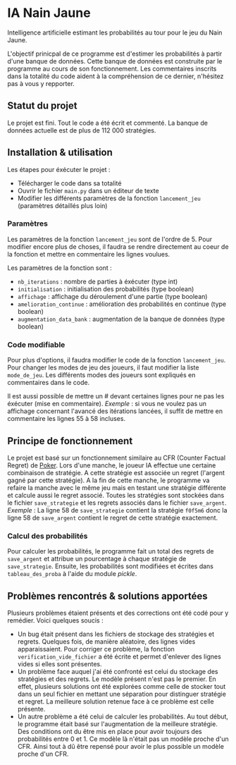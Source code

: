# IA Nain Jaune
Intelligence artificielle estimant les probabilités au tour pour le jeu du Nain Jaune. 

L'objectif prinicpal de ce programme est d'estimer les probabilités à partir d'une banque de données. Cette banque de données est construite par le programme au cours de son fonctionnement. Les commentaires inscrits dans la totalité du code aident à la compréhension de ce dernier, n'hésitez pas à vous y repporter.

## Statut du projet
Le projet est fini. Tout le code a été écrit et commenté. La banque de données actuelle est de plus de 112 000 stratégies.

## Installation & utilisation
Les étapes pour éxécuter le projet :
- Télécharger le code dans sa totalité
- Ouvrir le fichier ``main.py`` dans un éditeur de texte
- Modifier les différents paramètres de la fonction ``lancement_jeu`` (paramètres détaillés plus loin)

### Paramètres
Les paramètres de la fonction ``lancement_jeu`` sont de l'ordre de 5. Pour modifier encore plus de choses, il faudra se rendre directement au coeur de la fonction et mettre en commentaire les lignes voulues.

Les paramètres de la fonction sont :
- ``nb_iterations`` : nombre de parties à éxécuter (type int)
- ``initialisation`` : initialisation des probabilités (type boolean)
- ``affichage`` : affichage du déroulement d'une partie (type boolean)
- ``amelioration_continue`` : amélioration des probabilités en continue (type boolean) 
- ``augmentation_data_bank`` : augmentation de la banque de données (type boolean)

### Code modifiable
Pour plus d'options, il faudra modifier le code de la fonction ``lancement_jeu``. Pour changer les modes de jeu des joueurs, il faut modifier la liste ``mode_de_jeu``. Les différents modes des joueurs sont expliqués en commentaires dans le code.

Il est aussi possible de mettre un # devant certaines lignes pour ne pas les éxécuter (mise en commentaire). _Exemple_ : si vous ne voulez pas un affichage concernant l'avancé des itérations lancées, il suffit de mettre en commentaire les lignes 55 à 58 incluses.

## Principe de fonctionnement
Le projet est basé sur un fonctionnement similaire au CFR (Counter Factual Regret) de [Poker](https://github.com/iciamyplant/Poker_CFR).
Lors d'une manche, le joueur IA effectue une certaine combinaison de stratégie. A cette stratégie est associée un regret (l'argent gagné par cette stratégie). A la fin de cette manche, le programme va refaire la manche avec le même jeu mais en testant une stratégie différente et calcule aussi le regret associé.
Toutes les stratégies sont stockées dans le fichier ``save_strategie`` et les regrets associés dans le fichier ``save_argent``. _Exemple_ : La ligne 58 de ``save_strategie`` contient la stratégie ``f0f5m6`` donc la ligne 58 de ``save_argent`` contient le regret de cette stratégie exactement.


### Calcul des probabilités
Pour calculer les probabilités, le programme fait un total des regrets de ``save_argent`` et attribue un pourcentage à chaque stratégie de ``save_strategie``. Ensuite, les probabilités sont modifiées et écrites dans ``tableau_des_proba`` à l'aide du module _pickle_.

## Problèmes rencontrés & solutions apportées
Plusieurs problèmes étaient présents et des corrections ont été codé pour y remédier.
Voici quelques soucis :
- Un bug était présent dans les fichiers de stockage des stratégies et regrets. Quelques fois, de manière aléatoire, des lignes vides apparaissaient. Pour corriger ce problème, la fonction ``verification_vide_fichier`` a été écrite et permet d'enlever des lignes vides si elles sont présentes.
- Un problème face auquel j'ai été confronté est celui du stockage des stratégies et des regrets. Le modèle présent n'est pas le premier. En effet, plusieurs solutions ont été explorées comme celle de stocker tout dans un seul fichier en mettant une séparation pour distinguer stratégie et regret. La meilleure solution retenue face à ce problème est celle présente.
- Un autre problème a été celui de calculer les probabilités. Au tout début, le programme était basé sur l'augmentation de la meilleure stratégie. Des conditions ont du être mis en place pour avoir toujours des probabilités entre 0 et 1. Ce modèle là n'était pas un modèle proche d'un CFR. Ainsi tout à dû être repensé pour avoir le plus possible un modèle proche d'un CFR.
